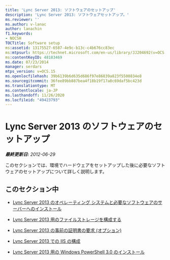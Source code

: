 ```yaml
---
title: 'Lync Server 2013: ソフトウェアのセットアップ'
description: 'Lync Server 2013: ソフトウェアセットアップ。'
ms.reviewer: ''
ms.author: v-lanac
author: lanachin
f1.keywords:
- NOCSH
TOCTitle: Software setup
ms:assetid: 13175527-6587-4e9c-b13c-c4b676cc83ec
ms:mtpsurl: https://technet.microsoft.com/en-us/library/JJ204692(v=OCS.15)
ms:contentKeyID: 48183469
ms.date: 07/23/2014
manager: serdars
mtps_version: v=OCS.15
ms.openlocfilehash: 39b6139b6d635d686f97e86839a823f5500834e8
ms.sourcegitcommit: 36fee89bb887bea4f18b19f17a8c69daf5bc423d
ms.translationtype: MT
ms.contentlocale: ja-JP
ms.lasthandoff: 11/26/2020
ms.locfileid: "49423793"
---
```

# <a name="software-setup-for-lync-server-2013"></a>Lync Server 2013 のソフトウェアのセットアップ

<div data-xmlns="http://www.w3.org/1999/xhtml">

<div class="topic" data-xmlns="http://www.w3.org/1999/xhtml" data-msxsl="urn:schemas-microsoft-com:xslt" data-cs="https://msdn.microsoft.com/">

<div data-asp="https://msdn2.microsoft.com/asp">



</div>

<div id="mainSection">

<div id="mainBody">

<span> </span>

_**最終更新日:** 2012-06-29_

このセクションでは、環境でハードウェアをセットアップした後に必要なソフトウェアのセットアップについて詳しく説明します。

<div>

## <a name="in-this-section"></a>このセクション中

  - [Lync Server 2013 のオペレーティング システムと必要なソフトウェアのサーバーへのインストール](lync-server-2013-install-operating-systems-and-prerequisite-software-on-servers.md)

  - [Lync Server 2013 用のファイルストレージを構成する](lync-server-2013-configure-dfs-file-storage.md)

  - [Lync Server 2013 の事前の証明書の要求 (オプション)](lync-server-2013-request-certificates-in-advance-optional.md)

  - [Lync Server 2013 での IIS の構成](lync-server-2013-configure-iis.md)

  - [Lync Server 2013 用の Windows PowerShell 3.0 のインストール](lync-server-2013-installing-windows-powershell-3-0.md)

</div>

</div>

<span> </span>

</div>

</div>

</div>

